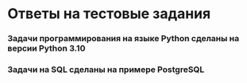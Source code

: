 # Ответы на тестовые задания

### Задачи программирования на языке Python сделаны на версии Python 3.10
### Задачи на SQL сделаны на примере PostgreSQL